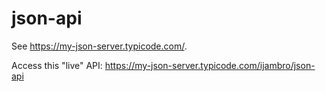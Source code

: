 # json-api
See https://my-json-server.typicode.com/.

Access this "live" API:
https://my-json-server.typicode.com/ijambro/json-api
